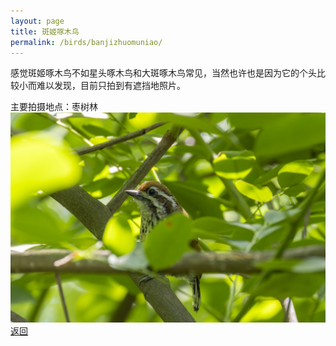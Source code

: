 ```yaml
---
layout: page
title: 斑姬啄木鸟
permalink: /birds/banjizhuomuniao/
---
```

感觉斑姬啄木鸟不如星头啄木鸟和大斑啄木鸟常见，当然也许也是因为它的个头比较小而难以发现，目前只拍到有遮挡地照片。

主要拍摄地点：枣树林
![](../picture/斑姬啄木鸟/0U9A9902-CR3_DxO_DeepPRIMEXD.jpg)
[返回](../../)
